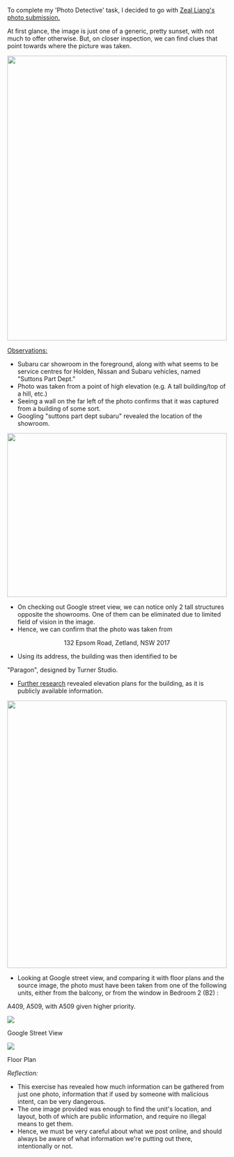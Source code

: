 To complete my 'Photo Detective' task, I decided to go with [Zeal Liang's photo submission.](https://media.openlearning.com/wng9UnvShKsmkBJ3i2JpoXzSgAjYgGhouMWoMxiarNyQkUYu3xu8mJsWPhwRttW5.1645084597/_20220217185629-vo9xr89fzx6av33e.jpg)

At first glance, the image is just one of a generic, pretty sunset, with not much to offer otherwise. But, on closer inspection, we can find clues that point towards where the picture was taken.

<img alt="" class="img-responsive" data-citation-link="https://media.openlearning.com/wng9UnvShKsmkBJ3i2JpoXzSgAjYgGhouMWoMxiarNyQkUYu3xu8mJsWPhwRttW5.1645084597/_20220217185629-vo9xr89fzx6av33e.jpg" data-citation-text="Zeal Liang's photo submission" data-long-description="" src="https://media.openlearning.com/wng9UnvShKsmkBJ3i2JpoXzSgAjYgGhouMWoMxiarNyQkUYu3xu8mJsWPhwRttW5.1645084597/_20220217185629-vo9xr89fzx6av33e.jpg?t=1646182534078" style="max-width:871px;width:100%;max-height:652px;" />

<span style="text-decoration:underline;">Observations:</span>

*   Subaru car showroom in the foreground, along with what seems to be service centres for Holden, Nissan and Subaru vehicles, named "Suttons Part Dept."
*   Photo was taken from a point of high elevation (e.g. A tall building/top of a hill, etc.)
*   Seeing a wall on the far left of the photo confirms that it was captured from a building of some sort.
*   Googling "suttons part dept subaru" revealed the location of the showroom.

<div class="macro-spoiler">

<img alt="" class="img-responsive" data-citation-link="" data-citation-text="" data-long-description="" src="https://www.openlearning.com/u/farisjalal-r7a6rx/blog/?t=1646183007182" /><img alt="" class="img-responsive" data-citation-link="" data-citation-text="" data-long-description="" src="https://www.openlearning.com/u/farisjalal-r7a6rx/blog/media/Screenshot2022-03-02120300.jpg?t=1646183069296" style="max-width:925px;width:100%;max-height:375px;" />

</div>

*   On checking out Google street view, we can notice only 2 tall structures opposite the showrooms. One of them can be eliminated due to limited field of vision in the image.
*   Hence, we can confirm that the photo was taken from

<div class="macro-spoiler">
<p style="text-align:center;">132 Epsom Road, Zetland, NSW 2017</p>
</div>

*   Using its address, the building was then identified to be

<div class="macro-spoiler">

"Paragon", designed by Turner Studio.

</div>

*   [Further research](https://online2.cityofsydney.nsw.gov.au/DA/IndividualApplication?tpklapappl=1230300) revealed elevation plans for the building, as it is publicly available information.

<div class="macro-spoiler">

<img alt="" class="img-responsive" data-citation-link="https://online2.cityofsydney.nsw.gov.au/DA/IndividualApplication?tpklapappl=1230300" data-citation-text="" data-long-description="" src="https://www.openlearning.com/u/farisjalal-r7a6rx/blog/media/Screenshot2022-03-02123439.jpg?t=1646185027046" style="max-width:1017px;width:100%;max-height:612px;" />

</div>

*   Looking at Google street view, and comparing it with floor plans and the source image, the photo must have been taken from one of the following units, either from the balcony, or from the window in Bedroom 2 (B2) : 

<div class="macro-spoiler">

A409, A509, with A509 given higher priority.

</div>

<div class="macro-spoiler">

 ![](https://www.openlearning.com/u/farisjalal-r7a6rx/blog/PhotoDetective/InkedScreenshot2022-03-02120909_LI.jpg?action=download)

Google Street View

</div>

<div class="macro-spoiler">

 ![](https://www.openlearning.com/u/farisjalal-r7a6rx/blog/PhotoDetective/Screenshot2022-03-02125208.jpg?action=download)

Floor Plan

</div>

_Reflection:_

*   This exercise has revealed how much information can be gathered from just one photo, information that if used by someone with malicious intent, can be very dangerous.
*   The one image provided was enough to find the unit's location, and layout, both of which are public information, and require no illegal means to get them.
*   Hence, we must be very careful about what we post online, and should always be aware of what information we're putting out there, intentionally or not.

